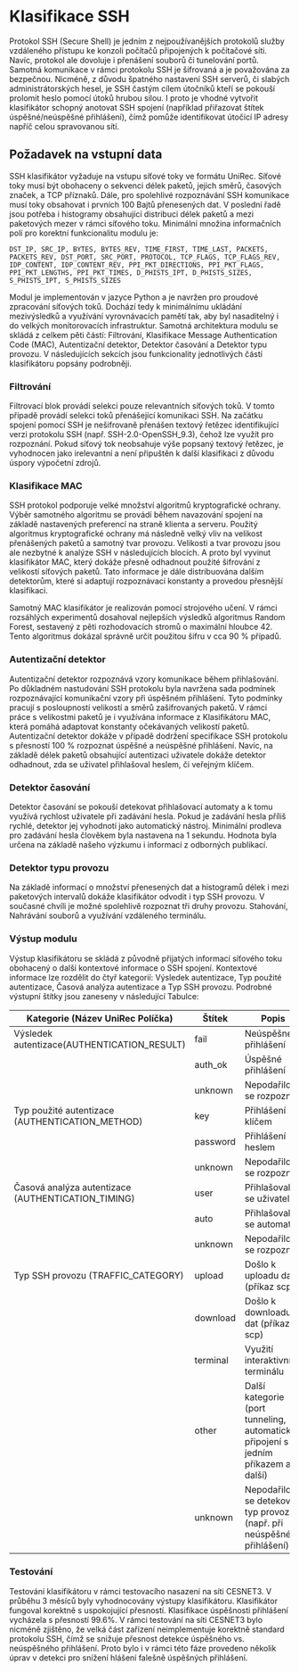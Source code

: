 # Klasifikace SSH
Protokol SSH (Secure Shell) je jedním z nejpoužívanějších protokolů služby vzdáleného přístupu ke konzoli počítačů připojených k počítačové síti. Navíc, protokol ale dovoluje i přenášení souborů či tunelování portů. Samotná komunikace v rámci protokolu SSH je šifrovaná a je považována za bezpečnou. Nicméně, z důvodu špatného nastavení SSH serverů, či slabých administrátorských hesel, je SSH častým cílem útočníků kteří se pokouší prolomit heslo pomocí útoků hrubou silou. I proto je vhodné vytvořit klasifikátor schopný anotovat SSH spojení (například přiřazovat štítek úspěšné/neúspěšné přihlášení), čímž pomůže identifikovat útočící IP adresy napříč celou spravovanou sítí.

## Požadavek na vstupní data

SSH klasifikátor vyžaduje na vstupu síťové toky ve formátu UniRec. Síťové toky musí být obohaceny o sekvenci délek paketů, jejich směrů, časových značek, a TCP příznaků. Dále, pro spolehlivé rozpoznávání SSH komunikace musí toky obsahovat i prvních 100 Bajtů přenesených dat. V poslední řadě jsou potřeba i histogramy obsahující distribuci délek paketů a mezi paketových mezer v rámci síťového toku. Minimální množina informačních polí pro korektní funkcionalitu modulu je:
```
DST_IP, SRC_IP, BYTES, BYTES_REV, TIME_FIRST, TIME_LAST, PACKETS, PACKETS_REV, DST_PORT, SRC_PORT, PROTOCOL, TCP_FLAGS, TCP_FLAGS_REV, IDP_CONTENT, IDP_CONTENT_REV, PPI_PKT_DIRECTIONS, PPI_PKT_FLAGS, PPI_PKT_LENGTHS, PPI_PKT_TIMES, D_PHISTS_IPT, D_PHISTS_SIZES, S_PHISTS_IPT, S_PHISTS_SIZES
```
Modul je implementován v jazyce Python a je navržen pro proudové zpracování síťových toků. Dochází tedy k minimálnímu ukládání mezivýsledků a využívání vyrovnávacích pamětí tak, aby byl nasaditelný i do velkých monitorovacích infrastruktur. Samotná architektura modulu se skládá z celkem pěti částí: Filtrování, Klasifikace Message Authentication Code (MAC), Autentizační detektor, Detektor časování a Detektor typu provozu. V následujících sekcích jsou funkcionality jednotlivých částí klasifikátoru popsány podrobněji.

### Filtrování

Filtrovací blok provádí selekci pouze relevantních síťových toků. V tomto případě provádí selekci toků přenášející komunikaci SSH. Na začátku spojení pomocí SSH je nešifrovaně přenášen textový řetězec identifikující verzi protokolu SSH (např. SSH-2.0-OpenSSH_9.3), čehož lze využít pro rozpoznání. Pokud síťový tok neobsahuje výše popsaný textový řetězec, je vyhodnocen jako irelevantní a není připuštěn k další klasifikaci z důvodu úspory výpočetní zdrojů.

### Klasifikace MAC

SSH protokol podporuje velké množství algoritmů kryptografické ochrany. Výběr samotného algoritmu se provádí během navazování spojení na základě nastavených preferencí na straně klienta a serveru. Použitý algoritmus kryptografické ochrany má následně velký vliv na velikost přenášených paketů a samotný tvar provozu. Velikosti a tvar provozu jsou ale nezbytné k analýze SSH v následujících blocích. A proto byl vyvinut klasifikátor MAC, který dokáže přesně odhadnout použité šifrování z velikostí síťových paketů. Tato informace je dále distribuována dalším detektorům, které si adaptují rozpoznávací konstanty a provedou přesnější klasifikaci.

Samotný MAC klasifikátor je realizován pomocí strojového učení. V rámci rozsáhlých experimentů dosahoval nejlepších výsledků algoritmus Random Forest, sestavený z pěti rozhodovacích stromů o maximální hloubce 42. Tento algoritmus dokázal správně určit použitou šifru v cca 90 % případů.

### Autentizační detektor

Autentizační detektor rozpoznává vzory komunikace během přihlašování. Po důkladném nastudování SSH protokolu byla navržena sada podmínek rozpoznávající komunikační vzory při úspěšném přihlášení. Tyto podmínky pracují s posloupností velikostí a směrů zašifrovaných paketů. V rámci práce s velikostmi paketů je i využívána informace z Klasifikátoru MAC, která pomáhá adaptovat konstanty očekávaných velikostí paketů. Autentizační detektor dokáže v případě dodržení specifikace SSH protokolu s přesností 100 % rozpoznat úspěšné a neúspěšné přihlášení. Navíc, na základě délek paketů obsahující autentizaci uživatele dokáže detektor odhadnout, zda se uživatel přihlašoval heslem, či veřejným klíčem.

### Detektor časování

Detektor časování se pokouší detekovat přihlašovací automaty a k tomu využívá rychlost uživatele při zadávání hesla. Pokud je zadávání hesla příliš rychlé, detektor jej vyhodnotí jako automatický nástroj. Minimální prodleva pro zadávání hesla člověkem byla nastavena na 1 sekundu. Hodnota byla určena na základě našeho výzkumu i informací z odborných publikací.

  

### Detektor typu provozu

Na základě informací o množství přenesených dat a histogramů délek i mezi paketových intervalů dokáže klasifikátor odvodit i typ SSH provozu. V současné chvíli je možné spolehlivě rozpoznat tři druhy provozu. Stahování, Nahrávání souborů a využívání vzdáleného terminálu.

###  Výstup modulu

Výstup klasifikátoru se skládá z původně přijatých informací síťového toku obohacený o další kontextové informace o SSH spojení. Kontextové informace lze rozdělit do čtyř kategorií: Výsledek autentizace, Typ použité autentizace, Časová analýza autentizace a Typ SSH provozu. Podrobné výstupní štítky jsou zaneseny v následující Tabulce:

| Kategorie (Název UniRec Políčka)                   | Štítek   | Popis                                                                             |
|----------------------------------------------------|----------|-----------------------------------------------------------------------------------|
| Výsledek autentizace(AUTHENTICATION_RESULT)        | fail     | Neúspěšné přihlášení                                                              |
|                                                    | auth_ok  | Úspěšné přihlášení                                                                |
|                                                    | unknown  | Nepodařilo se rozpoznat                                                           |
| Typ použité autentizace (AUTHENTICATION_METHOD)    | key      | Přihlášení klíčem                                                                 |
|                                                    | password | Přihlášení heslem                                                                 |
|                                                    | unknown  | Nepodařilo se rozpoznat                                                           |
| Časová analýza autentizace (AUTHENTICATION_TIMING) | user     | Přihlašoval se uživatel                                                           |
|                                                    | auto     | Přihlašoval se automat                                                            |
|                                                    | unknown  | Nepodařilo se rozpoznat                                                           |
| Typ SSH provozu (TRAFFIC_CATEGORY)                 | upload   | Došlo k uploadu dat (příkaz scp)                                                  |
|                                                    | download | Došlo k downloadu dat (příkaz scp)                                                |
|                                                    | terminal | Využití interaktivního terminálu                                                  |
|                                                    | other    | Další kategorie (port tunneling, automatické připojení s jedním příkazem a další) |
|                                                    | unknown  | Nepodařilo se detekovat typ provozu (např. při neúspěšném přihlášení)             |


### Testování

Testování klasifikátoru v rámci testovacího nasazení na síti CESNET3. V průběhu 3 měsíců byly vyhodnocovány výstupy klasifikátoru. Klasifikátor fungoval korektně s uspokojující přesností. Klasifikace úspěšnosti přihlášení vycházela s přesností 99.6%. V rámci testování na síti CESNET3 bylo nicméně zjištěno, že velká část zařízení neimplementuje korektně standard protokolu SSH, čímž se snižuje přesnost detekce úspěšného vs. neúspěšného přihlášení. Proto bylo i v rámci této fáze provedeno několik úprav v detekci pro snížení hlášení falešně úspěšných přihlášení.

